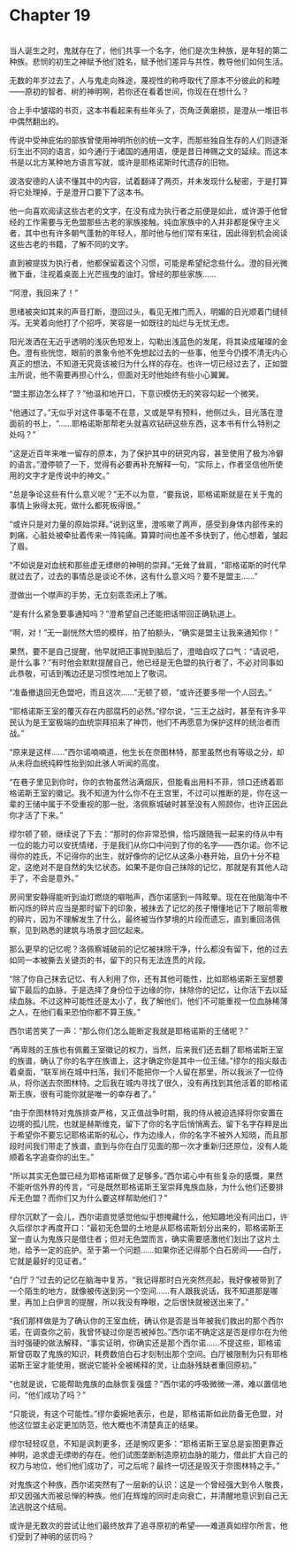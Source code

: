 # Chapter 19

<br>
当人诞生之时，鬼就存在了，他们共享一个名字，他们是次生种族，是年轻的第二种族。悲悯的初生之神赋予他们姓名，赋予他们差异与共性，教导他们如何生活。

无数的年岁过去了，人与鬼走向殊途，蔑视性的称呼取代了原本不分彼此的和睦——原初的智者、树的神明啊，若你还在看着世间，你现在在想什么？

合上手中皱褶的书页，这本书看起来有些年头了，页角泛黄磨损，是澄从一堆旧书中偶然翻出的。

传说中受神庇佑的部族曾使用神明所创的统一文字，而那些独自生存的人们则逐渐衍生出不同的语言，如今通行于诸国的通用语，便是昔日神赐之文的延续。而这本书是以北方某种地方语言写就，或许是耶格诺斯时代遗存的旧物。

波洛安德的人读不懂其中的内容，试着翻译了两页，并未发现什么秘密，于是打算将它处理掉，于是澄开口要下了这本书。

他一向喜欢阅读这些古老的文字，在没有成为执行者之前便是如此，或许源于他曾经的工作需要与无色盟那些古老的家族接触。纯血家族中的人并非都是保守主义者，其中也有许多朝气蓬勃的年轻人，那时他与他们常有来往，因此得到机会阅读这些古老的书籍，了解不同的文字。

直到被提拔为执行者，他都保留着这个习惯，可能是希望纪念些什么。澄的目光微微下垂，注视着桌面上光芒摇曳的油灯。曾经的那些家族……

“阿澄，我回来了！”

思绪被突如其来的声音打断，澄回过头，看见无推门而入，明媚的日光顺着门缝倾泻。无笑着向他打了个招呼，笑容是一如既往的灿烂与无忧无虑。

阳光泼洒在无近乎透明的浅灰色短发上，勾勒出浅蓝色的发尾，将其染成璀璨的金色。澄有些恍惚，眼前的景象令他不免想起过去的一些事，他至今仍摸不清无内心真正的想法，不知道无究竟该被归为什么样的存在。也许一切已经过去了，正如盟主所说，他不需要再担心什么，但面对无时他始终有些小心翼翼。

“盟主那边怎么样了？”他温和地开口，下意识模仿无的笑容勾起一个微笑。

“他通过了。”无似乎对这件事毫不在意，又或是早有预料，他侧过头，目光落在澄面前的书上，“……耶格诺斯那帮老头就喜欢钻研这些东西，这本书有什么特别之处吗？”

“这是近百年来唯一留存的原本，为了保护其中的研究内容，甚至使用了极为冷僻的语言。”澄停顿了一下，觉得有必要再补充解释一句，“实际上，作者坚信他所使用的文字才是传说中的神文。”

“总是争论这些有什么意义呢？”无不以为意，“要我说，耶格诺斯就是在关于鬼的事情上揪得太死，做什么都死板得很。”

“或许只是对力量的原始崇拜。”说到这里，澄咳嗽了两声，感受到身体内部传来的刺痛，心脏处被牵扯着传来一阵钝痛。算算时间也差不多快到了，他心想着，皱起了眉。

“不如说是对血统和那些虚无缥缈的神明的崇拜。”无耸了耸肩，“耶格诺斯的时代早就过去了，过去的事情总是谈论不休，这有什么意义吗？要不是盟主……”

澄做出一个噤声的手势，无立刻乖乖闭上了嘴。

“是有什么紧急要事通知吗？”澄希望自己还能把话带回正确轨道上。

“啊，对！”无一副恍然大悟的模样，拍了拍额头，“确实是盟主让我来通知你！”  

果然，要不是自己提醒，他早就把正事抛到脑后了，澄暗自叹了口气：“请说吧，是什么事？”有时他会默默提醒自己，他已经是无色盟的执行者了，不必对同事如此恭敬，可话到嘴边还是习惯性地加上了敬词。  

“准备撤退回无色盟吧，而且这次……”无顿了顿，“或许还要多带一个人回去。”

“耶格诺斯王室的覆灭存在内部腐朽的必然。”缪尔说，“三王之战时，甚至有许多平民认为是王室极端的血统崇拜招来了神罚，他们不再愿意为保护这样的统治者而战。”

“原来是这样……”西尔诺喃喃道，他生长在奈图林特，那里虽然也有等级之分，却从未将血统纯粹性抬到如此骇人听闻的高度。

“在巷子里见到你时，你的衣物虽然沾满烟灰，但能看出用料不菲，领口还绣着耶格诺斯王室的徽记。我不知道为什么你不在王宫里，不过可以推断的是，你在这一辈的王储中属于不受重视的那一批，洛佩察城破时甚至没有人照顾你，也许正因此你才活了下来。”

缪尔顿了顿，继续说了下去：“那时的你非常恐惧，恰巧跟随我一起来的侍从中有一位的能力可以安抚情绪，于是我们从你口中问到了你的名字——西尔诺。你不记得你的姓氏，不记得你的出生，就好像你的记忆从这条小巷开始，且仍十分不稳定，这绝对不是自然的失忆状态。如果不是你自己抹除的记忆，那就是有其他人动手了，不会是意外。”

房间里安静得能听到油灯燃烧的噼啪声，西尔诺感到一阵眩晕。现在在他脑海中不断闪烁的碎片应当是那时留下的印象，被抹去了记忆的孩子懵懂地记下了眼前零散的碎片，因为不理解发生了什么，最终被当作梦境的片段而遗忘，直到重回洛佩察，见到熟悉的建筑与场景才回忆起来。

那么更早的记忆呢？洛佩察城破前的记忆被抹除干净，什么都没有留下，他的过去如同一本被撕去关键页的书，留下的只有无法连贯的片段。

“除了你自己抹去记忆、有人利用了你，还有其他可能性，比如耶格诺斯王室想要留下最后的血脉，于是选择了身份位于边缘的你，抹除你的记忆，让你活下去以延续血脉。不过这种可能性还是太小了，我了解他们，他们不可能重视一位血脉稀薄之人，在他们看来恐怕你都不算王族。”

西尔诺苦笑了一声：“那么你们怎么能断定我就是耶格诺斯的王储呢？”

“再卑贱的王族也有佩戴王室徽记的权力，当然，后来我们还去翻了耶格诺斯王室的族谱，确认了你的名字在族谱上，这才确定你是其中一位王储。”缪尔的指尖敲击着桌面，“联军尚在城中扫荡，我们不能把你一个人留在那里，所以我派了一位侍从，将你送去奈图林特。之后我在城内寻找了很久，没有再找到其他活着的耶格诺斯王族，很有可能你就是唯一的幸存者了。”

“由于奈图林特对鬼族排查严格，又正值战争时期，我的侍从被迫选择将你安置在边境的孤儿院，也就是赫斯维克，留下了你的名字后悄悄离去。留下名字存粹是出于希望你不要忘记耶格诺斯的私心，作为边缘人，你的名字不被外人知晓，而且那段时间我们带走了族谱，直到与你在白厅见面的那一次才重新归还原位，没有人能顺着名字追查你的出生。”

“所以其实无色盟已经为耶格诺斯做了足够多。”西尔诺心中有些复杂的感慨，果然不能听信外界的传言，“可是既然耶格诺斯王室崇拜鬼族血脉，为什么他们还要排斥无色盟？而你们又为什么要这样帮助他们？”

缪尔沉默了一会儿，西尔诺直觉感觉他似乎想掩藏什么，他知趣地没有问出口，许久后缪尔才再度开口：“最初无色盟的土地是从耶格诺斯划分出来的，耶格诺斯王室一直认为鬼族只是借住者；但对无色盟而言，确实需要感激他们划出了这片土地，给予一定的庇护。至于第一个问题……如果你还记得那个白石房间——白厅，它就是最好的见证者。”

“白厅？”过去的记忆在脑海中复苏，“我记得那时白光突然亮起，我好像被带到了一个陌生的地方，就像被传送到另一个空间……有人跟我说话，我不知道那是哪里，再加上白伊言的提醒，所以我没有睁眼，之后很快就被送出来了。”

“我们那样做是为了确认你的王室血统，确认你是否是当年被我们救出的那个西尔诺，在调查你之前，我曾怀疑过你是否被掉包。”西尔诺不确定这是否是缪尔在为他当时强硬的做法解释，“事实证明，你确实还是那个西尔诺……不提这些，耶格诺斯曾窃取了鬼族的知识，耗费数倍白石才刻制出那个空间。白厅被限制为只有耶格诺斯王室才能使用，据说它能补全被稀释的灵，让血脉残缺者重回原初。”

“也就是说，它能帮助鬼族的血脉恢复强盛？”西尔诺的呼吸微微一滞，难以置信地问，“他们成功了吗？”

“只能说，有这个可能性。”缪尔委婉地表示，也是，耶格诺斯如此防备无色盟，对他这位盟主必定更加防范，他大概也不清楚真正的结果。

缪尔轻轻叹息，不知是讽刺更多，还是惋叹更多：“耶格诺斯王室总是妄图更靠近神明，追求虚无缥缈的存在。他们试图垄断制造原初血脉的能力，借此扩大自己的权力与地位，他们他们成功了，可之后呢？最终一切还是毁灭于奈图林特之手。”

对鬼族这个种族，西尔诺突然有了一层新的认识：这是一个曾经强大到令人敬畏，却又因强大而被忌惮的种族。他们在辉煌的同时走向衰亡，并清醒地意识到自己无法逃脱这个结局。

或许是无数次的尝试让他们最终放弃了追寻原初的希望——难道真如缪尔所言，他们受到了神明的惩罚吗？
